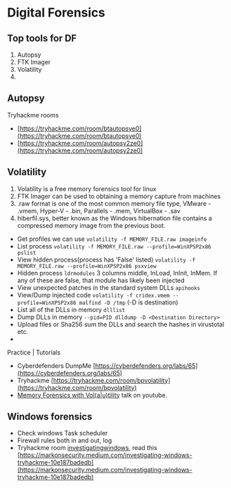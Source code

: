 # Digital Forensics

## Top tools for DF
1. Autopsy
2. FTK Imager
3. Volatility
4. 

## Autopsy 
Tryhackme rooms
- [https://tryhackme.com/room/btautopsye0](https://tryhackme.com/room/btautopsye0)
- [https://tryhackme.com/room/autopsy2ze0](https://tryhackme.com/room/autopsy2ze0)

## Volatility
1. Volatility is a free memory forensics tool for linux
2. FTK Imager can be used to obtaining a memory capture from machines
3. .raw format is one of the most common memory file type, VMware - .vmem, Hyper-V - .bin, Parallels - .mem, VirtualBox - .sav
4. hiberfil.sys, better known as the Windows hibernation file contains a compressed memory image from the previous boot.
- Get profiles we can use `volatility -f MEMORY_FILE.raw imageinfo`
- List process `volatility -f MEMORY_FILE.raw --profile=WinXPSP2x86 pslist`
- View hidden process(process has 'False' listed) `volatility -f MEMORY_FILE.raw --profile=WinXPSP2x86 psxview`
- Hidden process `ldrmodules` 3 columns middle, InLoad, InInit, InMem. If any of these are false, that module has likely been injected
- View unexpected patches in the standard system DLLs `apihooks` 
- View/Dump injected code `volatility -f cridex.vmem --profile=WinXPSP2x86 malfind -D /tmp` (-D is destination)
- List all of the DLLs in memory `dlllist`
- Dump DLLs in memory `--pid=PID dlldump -D <Destination Directory>`
- Upload files or Sha256 sum the DLLs and search the hashes in virustotal etc.
- 

Practice | Tutorials
- Cyberdefenders DumpMe [https://cyberdefenders.org/labs/65](https://cyberdefenders.org/labs/65)
- Tryhackme [https://tryhackme.com/room/bpvolatility](https://tryhackme.com/room/bpvolatility)
- [Memory Forensics with Vol(a|u)tility](https://www.youtube.com/watch?v=dB5852eAgpc) talk on youtube.

## Windows forensics
- Check windows Task scheduler
- Firewall rules both in and out, log
- Tryhackme room [investigatingwindows](https://tryhackme.com/room/investigatingwindows), read this [https://markonsecurity.medium.com/investigating-windows-tryhackme-10e187badedb](https://markonsecurity.medium.com/investigating-windows-tryhackme-10e187badedb)
